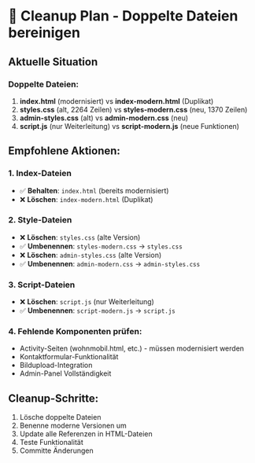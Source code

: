 # 🧹 Cleanup Plan - Doppelte Dateien bereinigen

## Aktuelle Situation

### Doppelte Dateien:
1. **index.html** (modernisiert) vs **index-modern.html** (Duplikat)
2. **styles.css** (alt, 2264 Zeilen) vs **styles-modern.css** (neu, 1370 Zeilen)
3. **admin-styles.css** (alt) vs **admin-modern.css** (neu)
4. **script.js** (nur Weiterleitung) vs **script-modern.js** (neue Funktionen)

## Empfohlene Aktionen:

### 1. Index-Dateien
- ✅ **Behalten**: `index.html` (bereits modernisiert)
- ❌ **Löschen**: `index-modern.html` (Duplikat)

### 2. Style-Dateien
- ❌ **Löschen**: `styles.css` (alte Version)
- ✅ **Umbenennen**: `styles-modern.css` → `styles.css`
- ❌ **Löschen**: `admin-styles.css` (alte Version)
- ✅ **Umbenennen**: `admin-modern.css` → `admin-styles.css`

### 3. Script-Dateien
- ❌ **Löschen**: `script.js` (nur Weiterleitung)
- ✅ **Umbenennen**: `script-modern.js` → `script.js`

### 4. Fehlende Komponenten prüfen:
- Activity-Seiten (wohnmobil.html, etc.) - müssen modernisiert werden
- Kontaktformular-Funktionalität
- Bildupload-Integration
- Admin-Panel Vollständigkeit

## Cleanup-Schritte:

1. Lösche doppelte Dateien
2. Benenne moderne Versionen um
3. Update alle Referenzen in HTML-Dateien
4. Teste Funktionalität
5. Committe Änderungen
